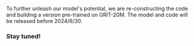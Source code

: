 To further unleash our model's potential, we are re-constructing the code and building a version pre-trained on GRIT-20M. 
The model and code will be released before 2024/6/30.
### Stay tuned!
